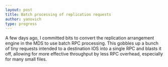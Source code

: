 ```yaml
---
layout: post
title: Batch processing of replication requests
author: yanovich
type: progress
---
```


A few days ago, I committed bits to convert the replication arrangement
engine in the MDS to use batch RPC processing.
This gobbles up a bunch of tiny requests intended to a destination IOS
into a single RPC and blasts it off, allowing for more effective
throughput by less RPC overhead, especially for many small files.
